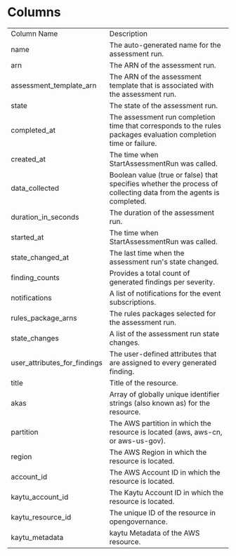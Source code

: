 # Columns  

<table>
	<tr><td>Column Name</td><td>Description</td></tr>
	<tr><td>name</td><td>The auto-generated name for the assessment run.</td></tr>
	<tr><td>arn</td><td>The ARN of the assessment run.</td></tr>
	<tr><td>assessment_template_arn</td><td>The ARN of the assessment template that is associated with the assessment run.</td></tr>
	<tr><td>state</td><td>The state of the assessment run.</td></tr>
	<tr><td>completed_at</td><td>The assessment run completion time that corresponds to the rules packages evaluation completion time or failure.</td></tr>
	<tr><td>created_at</td><td>The time when StartAssessmentRun was called.</td></tr>
	<tr><td>data_collected</td><td>Boolean value (true or false) that specifies whether the process of collecting data from the agents is completed.</td></tr>
	<tr><td>duration_in_seconds</td><td>The duration of the assessment run.</td></tr>
	<tr><td>started_at</td><td>The time when StartAssessmentRun was called.</td></tr>
	<tr><td>state_changed_at</td><td>The last time when the assessment run&#39;s state changed.</td></tr>
	<tr><td>finding_counts</td><td>Provides a total count of generated findings per severity.</td></tr>
	<tr><td>notifications</td><td>A list of notifications for the event subscriptions.</td></tr>
	<tr><td>rules_package_arns</td><td>The rules packages selected for the assessment run.</td></tr>
	<tr><td>state_changes</td><td>A list of the assessment run state changes.</td></tr>
	<tr><td>user_attributes_for_findings</td><td>The user-defined attributes that are assigned to every generated finding.</td></tr>
	<tr><td>title</td><td>Title of the resource.</td></tr>
	<tr><td>akas</td><td>Array of globally unique identifier strings (also known as) for the resource.</td></tr>
	<tr><td>partition</td><td>The AWS partition in which the resource is located (aws, aws-cn, or aws-us-gov).</td></tr>
	<tr><td>region</td><td>The AWS Region in which the resource is located.</td></tr>
	<tr><td>account_id</td><td>The AWS Account ID in which the resource is located.</td></tr>
	<tr><td>kaytu_account_id</td><td>The Kaytu Account ID in which the resource is located.</td></tr>
	<tr><td>kaytu_resource_id</td><td>The unique ID of the resource in opengovernance.</td></tr>
	<tr><td>kaytu_metadata</td><td>kaytu Metadata of the AWS resource.</td></tr>
</table>